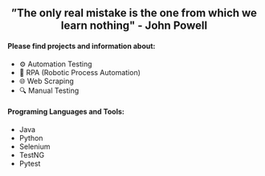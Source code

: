 <h2 align="center">
  ”The only real mistake is the one from which we learn nothing" - John Powell
</h2>

<h4 align="left">Please find projects and information about:</h4>
<p>
  <ul>
    <li>⚙️ Automation Testing</li>
    <li>🤖 RPA (Robotic Process Automation)</li>
    <li>🌐 Web Scraping</li>
    <li>🔍 Manual Testing</li>
  </ul>
</p>

<h4 align="left">Programing Languages and Tools:</h4>
<p>
  <ul>
    <li>Java</li>
    <li>Python</li>
    <li>Selenium</li>
    <li>TestNG</li>
    <li>Pytest</li>
  </ul>
</p>
